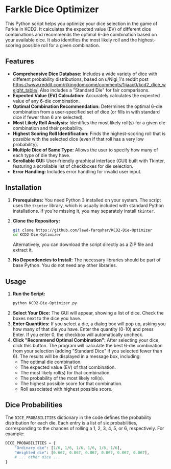# Farkle Dice Optimizer

This Python script helps you optimize your dice selection in the game of Farkle in KCD2. It calculates the expected value (EV) of different dice combinations and recommends the optimal 6-die combination based on your available dice. It also identifies the most likely roll and the highest-scoring possible roll for a given combination.

## Features

*   **Comprehensive Dice Database:** Includes a wide variety of dice with different probability distributions, based on u/Nigi_1's reddit post https://www.reddit.com/r/kingdomcome/comments/1ijaac0/kcd2_dice_weight_table/.  Also includes a "Standard Die" for fair comparisons.
*   **Expected Value (EV) Calculation:**  Accurately calculates the expected value of any 6-die combination.
*   **Optimal Combination Recommendation:**  Determines the optimal 6-die combination from a user-specified set of dice (or fills in with standard dice if fewer than 6 are selected).
*   **Most Likely Roll Analysis:** Identifies the most likely roll(s) for a given die combination and their probability.
*   **Highest Scoring Roll Identification:** Finds the highest-scoring roll that is *possible* with the selected dice (even if that roll has a very low probability).
*   **Multiple Dice of Same Type:** Allows the user to specify how many of each type of die they have.
*   **Scrollable GUI:**  User-friendly graphical interface (GUI) built with Tkinter, featuring a scrollable list of checkboxes for die selection.
*   **Error Handling:** Includes error handling for invalid user input.

## Installation

1.  **Prerequisites:** You need Python 3 installed on your system.  The script uses the `tkinter` library, which is usually included with standard Python installations. If you're missing it, you may separately install `tkinter`.
2.  **Clone the Repository:**

    ```bash
    git clone https://github.com/lawd-farquhar/KCD2-Die-Optimizer
    cd KCD2-Die-Optimizer
    ```

    Alternatively, you can download the script directly as a ZIP file and extract it.
3.  **No Dependencies to Install:** The necessary libraries should be part of base Python.  You do not need any other libraries.

## Usage

1.  **Run the Script:**
    ```bash
    python KCD2-Die-Optimizer.py
    ```
2.  **Select Your Dice:**  The GUI will appear, showing a list of dice.  Check the boxes next to the dice you have.
3.  **Enter Quantities:**  If you select a die, a dialog box will pop up, asking you how many of that die you have.  Enter the quantity (0-10) and press Enter.  If you enter 0, the checkbox will automatically uncheck.
4.  **Click "Recommend Optimal Combination":**  After selecting your dice, click this button. The program will calculate the best 6-die combination from your selection (adding "Standard Dice" if you selected fewer than 6). The results will be displayed in a message box, including:
    *   The optimal die combination.
    *   The expected value (EV) of that combination.
    *   The most likely roll(s) for that combination.
    *   The probability of the most likely roll(s).
    *   The highest possible score for that combination.
    *   Roll associated with highest possible score.

## Dice Probabilities

The `DICE_PROBABILITIES` dictionary in the code defines the probability distribution for each die.  Each entry is a list of six probabilities, corresponding to the chances of rolling a 1, 2, 3, 4, 5, or 6, respectively.  For example:

```python
DICE_PROBABILITIES = {
    "Ordinary die": [1/6, 1/6, 1/6, 1/6, 1/6, 1/6],
    "Weighted die": [0.667, 0.067, 0.067, 0.067, 0.067, 0.067],
    # ... other dice ...
}



